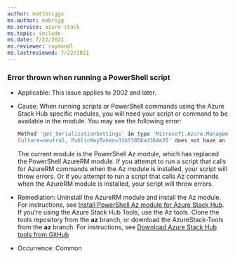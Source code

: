 ```yaml
---
author: mattbriggs
ms.author: mabrigg
ms.service: azure-stack
ms.topic: include
ms.date: 7/22/2021
ms.reviewer: raymondl
ms.lastreviewed: 7/22/2021
---
```


### Error thrown when running a PowerShell script

- Applicable: This issue applies to 2002 and later.
- Cause: When running scripts or PowerShell commands using the Azure Stack Hub specific modules, you will need your script or command to be available in the module. 
    You may see the following error:

    ```powershell  
    Method 'get_SerializationSettings' in type 'Microsoft.Azure.Management.Internal.Resources.ResourceManagementClient' from assembly 'Microsoft.Azure.Commands.ResourceManager.Common, Version=4.0.0.0, 
    Culture=neutral, PublicKeyToken=31bf3856ad364e35' does not have an implementation.
    ```
    The current module is the PowerShell Az module, which has replaced the PowerShell AzureRM module. If you attempt to run a script that calls for AzureRM commands when the Az module is installed, your script will throw errors. Or if you attempt to run a script that calls Az commands when the AzureRM module is installed, your script will throw errors. 
- Remediation: Uninstall the AzureRM module and install the Az module. For instructions, see [Install PowerShell Az module for Azure Stack Hub](../operator/powershell-install-az-module.md). If you're using the Azure Stack Hub Tools, use the Az tools. Clone the tools repository from the **az** branch, or download the AzureStack-Tools from the **az** branch. For instructions, see [Download Azure Stack Hub tools from GitHub](../operator/azure-stack-powershell-download.md)
- Occurrence: Common